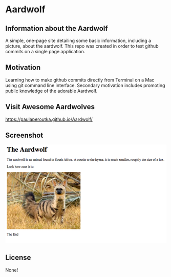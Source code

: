 # Aardwolf
## Information about the Aardwolf
A simple, one-page site detailing some basic information, including a picture, about the aardwolf.  This repo was created in order to test github commits on a single page application.

## Motivation
Learning how to make github commits directly from Terminal on a Mac using git command line interface.  Secondary motivation includes promoting public knowledge of the adorable Aardwolf.

## Visit Awesome Aardwolves
https://paulaperoutka.github.io/Aardwolf/

## Screenshot
![Screenshot](awesome-aardwolves-screenshot.png)

## License
None!

